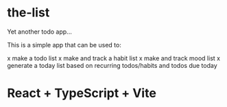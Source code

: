 # the-list

Yet another todo app...

This is a simple app that can be used to:

x make a todo list
x make and track a habit list
x make and track mood list
x generate a today list based on recurring todos/habits and todos due today

# React + TypeScript + Vite
